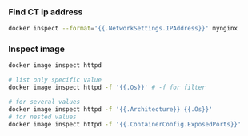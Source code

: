 ### Find CT ip address

```bash
docker inspect --format='{{.NetworkSettings.IPAddress}}' mynginx
```

### Inspect image

```bash
docker image inspect httpd

# list only specific value
docker image inspect httpd -f '{{.Os}}' # -f for filter

# for several values
docker image inspect httpd -f '{{.Architecture}} {{.Os}}'
# for nested values
docker image inspect httpd -f '{{.ContainerConfig.ExposedPorts}}'
```